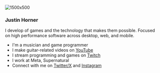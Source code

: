 
![1500x500](https://github.com/user-attachments/assets/0addb386-4f98-447b-a298-e3b3e6411bc9)

### Justin Horner

I develop of games and the technology that makes them possible. Focused on high performance software across desktop, web, and mobile.

- I'm a musician and game programmer
- I make guitar-related videos on [YouTube](https://youtube.com/@justinhhorner)
- I stream programming and games on [Twitch](https://twitch.tv/justinhhorne)
- I work at Meta, Supernatural
- Connect with me on [Twitter/X](https://x.com/justinhhorner) and [Instagram](https://instagram.com/justinhhorner)
